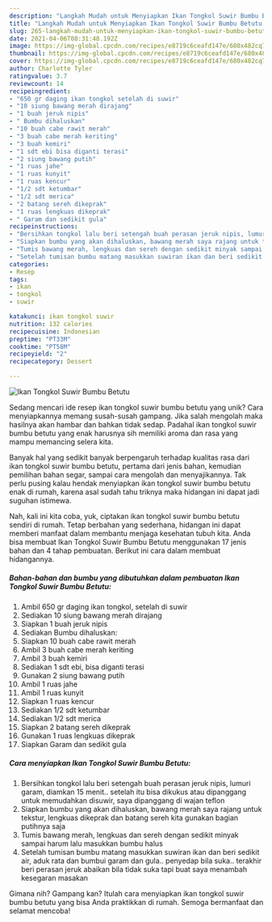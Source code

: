 ```yaml
---
description: "Langkah Mudah untuk Menyiapkan Ikan Tongkol Suwir Bumbu Betutu yang Enak Banget"
title: "Langkah Mudah untuk Menyiapkan Ikan Tongkol Suwir Bumbu Betutu yang Enak Banget"
slug: 265-langkah-mudah-untuk-menyiapkan-ikan-tongkol-suwir-bumbu-betutu-yang-enak-banget
date: 2021-04-06T08:31:48.192Z
image: https://img-global.cpcdn.com/recipes/e8719c6ceafd147e/680x482cq70/ikan-tongkol-suwir-bumbu-betutu-foto-resep-utama.jpg
thumbnail: https://img-global.cpcdn.com/recipes/e8719c6ceafd147e/680x482cq70/ikan-tongkol-suwir-bumbu-betutu-foto-resep-utama.jpg
cover: https://img-global.cpcdn.com/recipes/e8719c6ceafd147e/680x482cq70/ikan-tongkol-suwir-bumbu-betutu-foto-resep-utama.jpg
author: Charlotte Tyler
ratingvalue: 3.7
reviewcount: 14
recipeingredient:
- "650 gr daging ikan tongkol setelah di suwir"
- "10 siung bawang merah dirajang"
- "1 buah jeruk nipis"
- " Bumbu dihaluskan"
- "10 buah cabe rawit merah"
- "3 buah cabe merah keriting"
- "3 buah kemiri"
- "1 sdt ebi bisa diganti terasi"
- "2 siung bawang putih"
- "1 ruas jahe"
- "1 ruas kunyit"
- "1 ruas kencur"
- "1/2 sdt ketumbar"
- "1/2 sdt merica"
- "2 batang sereh dikeprak"
- "1 ruas lengkuas dikeprak"
- " Garam dan sedikit gula"
recipeinstructions:
- "Bersihkan tongkol lalu beri setengah buah perasan jeruk nipis, lumuri garam, diamkan 15 menit.. setelah itu bisa dikukus atau dipanggang untuk memudahkan disuwir, saya dipanggang di wajan teflon"
- "Siapkan bumbu yang akan dihaluskan, bawang merah saya rajang untuk tekstur, lengkuas dikeprak dan batang sereh kita gunakan bagian putihnya saja"
- "Tumis bawang merah, lengkuas dan sereh dengan sedikit minyak sampai harum lalu masukkan bumbu halus"
- "Setelah tumisan bumbu matang masukkan suwiran ikan dan beri sedikit air, aduk rata dan bumbui garam dan gula.. penyedap bila suka.. terakhir beri perasan jeruk abaikan bila tidak suka tapi buat saya menambah kesegaran masakan"
categories:
- Resep
tags:
- ikan
- tongkol
- suwir

katakunci: ikan tongkol suwir 
nutrition: 132 calories
recipecuisine: Indonesian
preptime: "PT33M"
cooktime: "PT58M"
recipeyield: "2"
recipecategory: Dessert

---
```



![Ikan Tongkol Suwir Bumbu Betutu](https://img-global.cpcdn.com/recipes/e8719c6ceafd147e/680x482cq70/ikan-tongkol-suwir-bumbu-betutu-foto-resep-utama.jpg)

Sedang mencari ide resep ikan tongkol suwir bumbu betutu yang unik? Cara menyiapkannya memang susah-susah gampang. Jika salah mengolah maka hasilnya akan hambar dan bahkan tidak sedap. Padahal ikan tongkol suwir bumbu betutu yang enak harusnya sih memiliki aroma dan rasa yang mampu memancing selera kita.

Banyak hal yang sedikit banyak berpengaruh terhadap kualitas rasa dari ikan tongkol suwir bumbu betutu, pertama dari jenis bahan, kemudian pemilihan bahan segar, sampai cara mengolah dan menyajikannya. Tak perlu pusing kalau hendak menyiapkan ikan tongkol suwir bumbu betutu enak di rumah, karena asal sudah tahu triknya maka hidangan ini dapat jadi suguhan istimewa.




Nah, kali ini kita coba, yuk, ciptakan ikan tongkol suwir bumbu betutu sendiri di rumah. Tetap berbahan yang sederhana, hidangan ini dapat memberi manfaat dalam membantu menjaga kesehatan tubuh kita. Anda bisa membuat Ikan Tongkol Suwir Bumbu Betutu menggunakan 17 jenis bahan dan 4 tahap pembuatan. Berikut ini cara dalam membuat hidangannya.

<!--inarticleads1-->

##### Bahan-bahan dan bumbu yang dibutuhkan dalam pembuatan Ikan Tongkol Suwir Bumbu Betutu:

1. Ambil 650 gr daging ikan tongkol, setelah di suwir
1. Sediakan 10 siung bawang merah dirajang
1. Siapkan 1 buah jeruk nipis
1. Sediakan  Bumbu dihaluskan:
1. Siapkan 10 buah cabe rawit merah
1. Ambil 3 buah cabe merah keriting
1. Ambil 3 buah kemiri
1. Sediakan 1 sdt ebi, bisa diganti terasi
1. Gunakan 2 siung bawang putih
1. Ambil 1 ruas jahe
1. Ambil 1 ruas kunyit
1. Siapkan 1 ruas kencur
1. Sediakan 1/2 sdt ketumbar
1. Sediakan 1/2 sdt merica
1. Siapkan 2 batang sereh dikeprak
1. Gunakan 1 ruas lengkuas dikeprak
1. Siapkan  Garam dan sedikit gula




<!--inarticleads2-->

##### Cara menyiapkan Ikan Tongkol Suwir Bumbu Betutu:

1. Bersihkan tongkol lalu beri setengah buah perasan jeruk nipis, lumuri garam, diamkan 15 menit.. setelah itu bisa dikukus atau dipanggang untuk memudahkan disuwir, saya dipanggang di wajan teflon
1. Siapkan bumbu yang akan dihaluskan, bawang merah saya rajang untuk tekstur, lengkuas dikeprak dan batang sereh kita gunakan bagian putihnya saja
1. Tumis bawang merah, lengkuas dan sereh dengan sedikit minyak sampai harum lalu masukkan bumbu halus
1. Setelah tumisan bumbu matang masukkan suwiran ikan dan beri sedikit air, aduk rata dan bumbui garam dan gula.. penyedap bila suka.. terakhir beri perasan jeruk abaikan bila tidak suka tapi buat saya menambah kesegaran masakan




Gimana nih? Gampang kan? Itulah cara menyiapkan ikan tongkol suwir bumbu betutu yang bisa Anda praktikkan di rumah. Semoga bermanfaat dan selamat mencoba!
